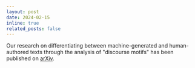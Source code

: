 ```yaml
---
layout: post
date: 2024-02-15
inline: true
related_posts: false
---
```

Our research on differentiating between machine-generated and human-authored texts through the analysis of "discourse motifs" has been published on [arXiv](https://arxiv.org/abs/2402.10586).